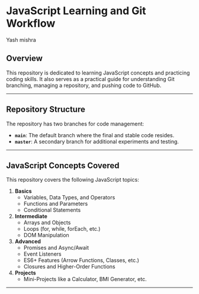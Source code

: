 # JavaScript Learning and Git Workflow
Yash mishra
## Overview
This repository is dedicated to learning JavaScript concepts and practicing coding skills. It also serves as a practical guide for understanding Git branching, managing a repository, and pushing code to GitHub.

---

## Repository Structure
The repository has two branches for code management:
- **`main`**: The default branch where the final and stable code resides.
- **`master`**: A secondary branch for additional experiments and testing.

---

## JavaScript Concepts Covered
This repository covers the following JavaScript topics:
1. **Basics**
   - Variables, Data Types, and Operators
   - Functions and Parameters
   - Conditional Statements
2. **Intermediate**
   - Arrays and Objects
   - Loops (for, while, forEach, etc.)
   - DOM Manipulation
3. **Advanced**
   - Promises and Async/Await
   - Event Listeners
   - ES6+ Features (Arrow Functions, Classes, etc.)
   - Closures and Higher-Order Functions
4. **Projects**
   - Mini-Projects like a Calculator, BMI Generator, etc.

---
